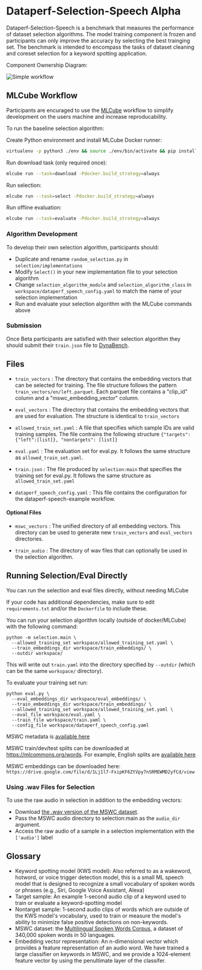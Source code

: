 # Dataperf-Selection-Speech Alpha
Dataperf-Selection-Speech is a benchmark that measures the performance of dataset selection algorithms. The model training component is frozen and participants can only improve the accuracy by selecting the best trainging set. The benchmark is intended to encompass the tasks of dataset cleaning and coreset selection for a keyword spotting application.

Component Ownership Diagram:

![Simple workflow](https://docs.google.com/drawings/d/e/2PACX-1vSlVN0uRWKySxu2ghuRhori-YxnQG859kg7zxan9xKXwarb1lQkRw9qVlnsOGEDqeVImxIplBvPDe5O/pub?w=635&h=416)

## MLCube Workflow
Participants are encuraged to use the [MLCube](https://github.com/mlcommons/mlcube) workflow to simplify development on the users machine and increase reproducability. 

To run the baseline selection algorithm:

Create Python environment and install MLCube Docker runner:
```bash 
virtualenv -p python3 ./env && source ./env/bin/activate && pip install mlcube-docker
```

Run download task (only required once):
```bash 
mlcube run --task=download -Pdocker.build_strategy=always
```

Run selection:
```bash 
mlcube run --task=select -Pdocker.build_strategy=always
```

Run offline evaluation:
```bash 
mlcube run --task=evaluate -Pdocker.build_strategy=always
```

### Algorithm Development
To develop their own selection algorithm, participants should:
- Duplicate and rename `random_selection.py` in `selection/implementations`
- Modify `Select()` in your new implementation file to your selection algorithm
- Change `selection_algorithm_module` and `selection_algorithm_class` in `workspace/dataperf_speech_config.yaml` to match the name of your selection implementation
- Run and evaluate your selection algorithm with the MLCube commands above

### Submission
Once Beta participants are satisfied with their selection algorithm they should submit their `train.json` file to [DynaBench](https://dynabench.org/tasks/speech-selection).

## Files

* `train_vectors` : The directory that contains the embedding vectors that can be selected for training. The file structure follows the pattern `train_vectors/en/left.parquet`. Each parquet file contains a "clip_id" column and a "mswc_embedding_vector" column.

* `eval_vectors` : The directory that contains the embedding vectors that are used for evaluation. The structure is identical to `train_vectors`

* `allowed_train_set.yaml` : A file that specifies which sample IDs are valid training samples. The file contrains the following structure `{"targets": {"left":[list]}, "nontargets": [list]}`

* `eval.yaml` : The evaluation set for eval.py. It follows the same structure as `allowed_train_set.yaml`.
* `train.json` : The file produced by `selection:main` that specifies the training set for eval.py.  It follows the same structure as `allowed_train_set.yaml`

* `dataperf_speech_config.yaml` : This file contains the configuration for the dataperf-speech-example workflow.

#### Optional Files

* `mswc_vectors` : The unified directory of all embedding vectors. This directory can be used to generate new `train_vectors` and `eval_vectors` directories.

* `train_audio` : The directory of wav files that can optionally be used in the selection algorithm.


## Running Selection/Eval Directly

You can run the selection and eval files directly, without needing MLCube

If your code has additional dependencies, make sure to edit `requirements.txt` and/or the `Dockerfile` to include these.

You can run your selection algorithm locally (outside of docker/MLCube) with the following command:

```
python -m selection.main \
  --allowed_training_set workspace/allowed_training_set.yaml \
  --train_embeddings_dir workspace/train_embeddings/ \
  --outdir workspace/
```

This will write out `train.yaml` into the directory specified by `--outdir` (which can be the same `workspace/` directory).

To evaluate your training set run:

```
python eval.py \
  --eval_embeddings_dir workspace/eval_embeddings/ \
  --train_embeddings_dir workspace/train_embeddings/ \
  --allowed_training_set workspace/allowed_training_set.yaml \
  --eval_file workspace/eval.yaml \
  --train_file workspace/train.yaml \
  --config_file workspace/dataperf_speech_config.yaml

```


MSWC metadata is [available here](https://storage.googleapis.com/public-datasets-mswc/metadata.json.gz)

MSWC train/dev/test splits can be downloaded at <https://mlcommons.org/words>. For example, English splits are [available here](https://storage.googleapis.com/public-datasets-mswc/splits/en.tar.gz)

MSWC embeddings can be downloaded here: `https://drive.google.com/file/d/1Lj1l7-FxipKF6ZtVpy7nSRMEWMD2yfCd/view`


### Using .wav Files for Selection

To use the raw audio in selection in addition to the embedding vectors:

* Download [the .wav version of the MSWC dataset](TODO).
* Pass the MSWC audio directory to selection:main as the `audio_dir` argument.
* Access the raw audio of a sample in a selection implementation with the `['audio']` label

## Glossary

* Keyword spotting model (KWS model): Also referred to as a wakeword, hotword, or voice trigger detection model, this is a small ML speech model that is designed to recognize a small vocabulary of spoken words or phrases (e.g., Siri, Google Voice Assistant, Alexa)
* Target sample: An example 1-second audio clip of a keyword used to train or evaluate a keyword-spotting model
* Nontarget sample: 1-second audio clips of words which are outside of the KWS model's vocabulary, used to train or measure the model's ability to minimize false positive detections on non-keywords.
* MSWC dataset: the [Multilingual Spoken Words Corpus](https://mlcommons.org/words), a dataset of 340,000 spoken words in 50 languages.
* Embedding vector representation: An n-dimensional vector which provides a feature representation of an audio word. We have trained a large classifier on keywords in MSWC, and we provide a 1024-element feature vector by using the penultimate layer of the classifer. 
<!-- Other embeddings, such as [wav2vec2](https://huggingface.co/docs/transformers/model_doc/wav2vec2) are also available **[TODO: we may provide a flag for users to select which embedding they wish to use for training and evaluation, or we may restrict to only one embedding - TBD]** -->
